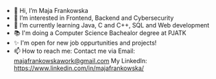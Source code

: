 - 👋 Hi, I’m Maja Frankowska
- 👀 I’m interested in Frontend, Backend and Cybersecurity
- 🌱 I’m currently learning Java, C and C++, SQL and Web development
- 📚 I'm doing a Computer Science Bachealor degree at PJATK
- ✨ I'm open for new job oppurtunities and projects!
- 📫 How to reach me: 
  Contact me via Email: majafrankowskawork@gmail.com
  My LinkedIn: https://www.linkedin.com/in/majafrankowska/

<!---
majafrankowska/majafrankowska is a ✨ special ✨ repository because its `README.md` (this file) appears on your GitHub profile.
You can click the Preview link to take a look at your changes.
--->
